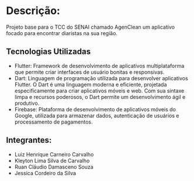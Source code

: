 # Descrição:

Projeto base para o TCC do SENAI chamado AgenClean um aplicativo focado para encontrar diaristas na sua região.

## Tecnologias Utilizadas
- Flutter: Framework de desenvolvimento de aplicativos multiplataforma que permite criar interfaces de usuário bonitas e responsivas.
- Dart: Linguagem de programação utilizada para desenvolver aplicativos Flutter. O Dart é uma linguagem moderna e eficiente, projetada especificamente para criar aplicativos móveis e web. Com sua sintaxe limpa e recursos poderosos, o Dart permite um desenvolvimento ágil e produtivo.
- Firebase: Plataforma de desenvolvimento de aplicativos móveis do Google, utilizada para armazenar dados, autenticação de usuários e processamento de pagamentos.

## Integrantes:
- Luiz Henrique Carneiro Carvalho
- Kleyton Lima Silva de Carvalho
- Ruan Cláudio Damasceno Souza
- Jessica Cordeiro da Silva
